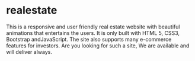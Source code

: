 # realestate 
This is a responsive and user friendly real estate website with beautiful animations that entertains the users. 
It is only built with HTML 5, CSS3, Bootstrap andJavaScript. The site also supports many e-commerce features for investors. Are you looking for such a site, 
We are available and will deliver always.
